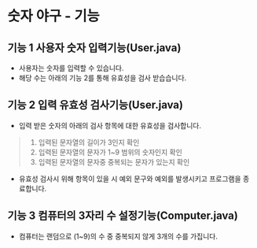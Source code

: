 # 숫자 야구 - 기능

## 기능 1 사용자 숫자 입력기능(User.java)
- 사용자는 숫자를 입력할 수 있습니다.
- 해당 수는 아래의 기능 2를 통해 유효성을 검사 받습습니다.

## 기능 2 입력 유효성 검사기능(User.java)
- 입력 받은 숫자의 아래의 검사 항목에 대한 유효성을 검사합니다.
> 1. 입력된 문자열의 길이가 3인지 확인
> 2. 입력된 문자열의 문자가 1~9 범위의 숫자인지 확인
> 3. 입력된 문자열의 문자중 중복되는 문자가 있는지 확인
- 유효성 검사시 위해 항목이 있을 시 예외 문구와 예외를 발생시키고 프로그램을 종료합니다.

## 기능 3 컴퓨터의 3자리 수 설정기능(Computer.java)
- 컴퓨터는 랜덤으로 (1~9)의 수 중 중복되지 않게 3개의 수를 가집니다.